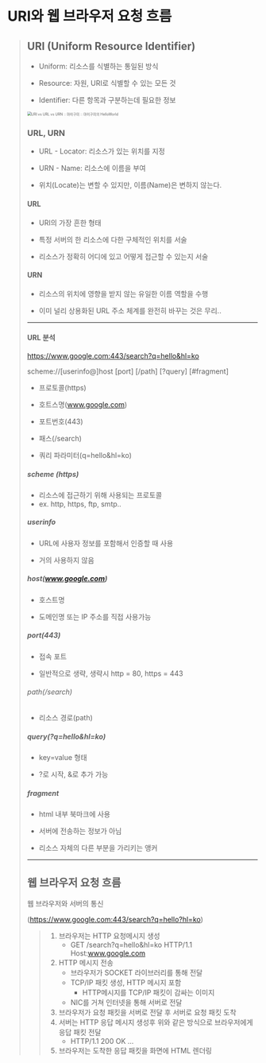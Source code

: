 # URI와 웹 브라우저 요청 흐름

>## URI (Uniform Resource Identifier)
>
>- Uniform: 리소스를 식별하는 통일된 방식
>
>- Resource: 자원, URI로 식별할 수 있는 모든 것
>
>- Identifier: 다른 항목과 구분하는데 필요한 정보
>
><img src="https://t1.daumcdn.net/cfile/tistory/2416C94158D62B9E11" alt="URI vs URL vs URN :: 마이구미 :: 마이구미의 HelloWorld" style="zoom:50%;" />
>
>### URL, URN
>
>- URL - Locator: 리소스가 있는 위치를 지정
>
>- URN - Name: 리소스에 이름을 부여
>
>- 위치(Locate)는 변할 수 있지만, 이름(Name)은 변하지 않는다.
>
>#### URL
>
>- URI의 가장 흔한 형태
>
>- 특정 서버의 한 리소스에 다한 구체적인 위치를 서술
>
>- 리소스가 정확히 어디에 있고 어떻게 접근할 수 있는지 서술
>
>
>
>#### URN
>
>- 리소스의 위치에 영향을 받지 않는 유일한 이름 역할을 수행
>
>- 이미 널리 상용화된 URL 주소 체계를 완전히 바꾸는 것은 무리..
>
>---
>
>#### URL 분석
>
>https://www.google.com:443/search?q=hello&hl=ko
>
>scheme://[userinfo@]host [port] [/path] [?query] [#fragment]
>
>- 프로토콜(https)
>
>- 호트스명(www.google.com)
>
>- 포트번호(443)
>
>- 패스(/search)
>
>- 쿼리 파라미터(q=hello&hl=ko)
>
>##### scheme (https)
>
>- 리소스에 접근하기 위해 사용되는 프로토콜
>  - ex. http, https, ftp, smtp..
>
>##### userinfo
>
>- URL에 사용자 정보를 포함해서 인증할 때 사용
>
>- 거의 사용하지 않음
>
>##### host(www.google.com)
>
>- 호스트명
>
>- 도메인명 또는 IP 주소를 직접 사용가능
>
>##### port(443)
>
>- 접속 포트
>
>- 일반적으로 생략, 생략시 http = 80, https = 443
>
>###### path(/search)
>
>- 리소스 경로(path)
>
>##### query(?q=hello&hl=ko)
>
>- key=value 형태
>
>- ?로 시작, &로 추가 가능
>
>##### fragment
>
>- html 내부 북마크에 사용
>
>- 서버에 전송하는 정보가 아님
>
>- 리소스 자체의 다른 부분을 가리키는 앵커
>
>  ---
>
>  
>
>## 웹 브라우저 요청 흐름
>
>웹 브라우저와 서버의 통신
>
>(https://www.google.com:443/search?q=hello?hl=ko)
>
>> 1. 브라우저는 HTTP 요청메시지 생성
>>    - GET /search?q=hello&hl=ko HTTP/1.1 Host:www.google.com
>> 2. HTTP 메시지 전송
>>    - 브라우저가 SOCKET 라이브러리를 통해 전달
>>    - TCP/IP 패킷 생성, HTTP 메시지 포함
>>      - HTTP메시지를 TCP/IP 패킷이 감싸는 이미지
>>    - NIC를 거쳐 인터넷을 통해 서버로 전달
>> 3. 브라우저가 요청 패킷을 서버로 전달 후 서버로 요청 패킷 도착
>> 4. 서버는 HTTP 응답 메시지 생성후 위와 같은 방식으로 브라우저에게 응답 패킷 전달
>>    - HTTP/1.1 200 OK ...
>> 5. 브라우저는 도착한 응답 패킷을 화면에 HTML 렌더링